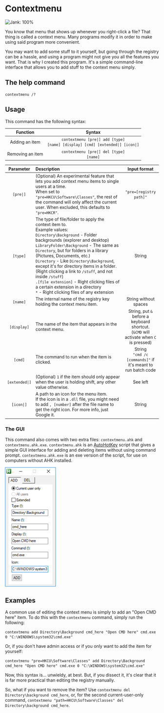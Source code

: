 # Contextmenu
![Jank: 100%](https://img.shields.io/badge/Jank-100%25-red.svg)

You know that menu that shows up whenever you right-click a file? That thing is called a context menu. Many programs modify it in order to make using said program more convenient.

You may want to add some stuff to it yourself, but going through the registry can be a hassle, and using a program might not give you all the features you want. That is why I created this program. It's a simple command-line interface that allows you to add stuff to the context menu simply.
## The help command
```batch
contextmenu /?
```

## Usage
This command has the following syntax:

Function | Syntax
:-:|:-:
Adding an item | <code>contextmenu [pre&#124;] add [type] [name] [display] [cmd] [extended&#124;] [icon&#124;]</code>
Removing an item | <code>contextmenu [pre&#124;] del [type] [name]</code>

Parameter | Description | Input format
:-:|:-|:-:
<code>[pre&#124;]</code> | (Optional) An experimental feature that lets you add context menu items to single users at a time.<br/>When set to `"pre=HKCU\Software\Classes"`, the rest of the command will only affect the current user. When excluded, this defaults to `"pre=HKCR"`. | `"pre=[registry path]"`
`[type]`|The type of file/folder to apply the context item to.<br/>Example values:<br/>`Directory\Background` - Folder backgrounds (explorer and desktop)<br/>`LibraryFolder\Background` - The same as `Directory`, but for folders in a library (Pictures, Documents, etc.)<br/>`Directory` - Like `Directory\Background`, except it's for directory items in a folder. (Right clicking a link to `/stuff`, and not inside `/stuff`)<br/>`.[file extension]` - Right clicking files of a certain extension in a directory<br/>`*` - Right clicking files of any extension|String
`[name]`|The internal name of the registry key holding the context menu item.|String without spaces
`[display]`|The name of the item that appears in the context menu.|String, put `&` before a keyboard shortcut.<br/>(`&CMD` will activate when `C` is pressed)
`[cmd]`|The command to run when the item is clicked.|String<br/>`"cmd /c [commands]"` if it's meant to run batch code
<code>[extended&#124;]</code>|(Optional) `1` if the item should only appear when the user is holding shift, any other value otherwise.|See left
<code>[icon&#124;]</code>|A path to an icon for the menu item.<br/>If the icon is in a `.dll` file, you might need to add `, [number]` after the file name to get the right icon. For more info, just Google it.|String

### The GUI
This command also comes with two extra files: `contextmenu.ahk` and `contextmenu.ahk.exe`. `contextmenu.ahk` is an [AutoHotKey](https://www.autohotkey.com/) script that gives a simple GUI interface for adding and deleting items without using command prompt. `contextmenu.ahk.exe` is an exe version of the script, for use on computers without AHK installed.

![The GUI](assets/gui1.png)

## Examples

A common use of editing the context menu is simply to add an "Open CMD here" item. To do this with the `contextmenu` command, simply run the following:

```batch
contextmenu add Directory\Background cmd_here "Open CMD here" cmd.exe 0 "C:\WINDOWS\system32\cmd.exe"
```

Or, if you don't have admin access or if you only want to add the item for yourself:

```batch
contextmenu "pre=HKCU\Software\Classes" add Directory\Background cmd_here "Open CMD here" cmd.exe 0 "C:\WINDOWS\system32\cmd.exe"
```

Now, this syntax is... unwieldy, at best. But, if you dissect it, it's clear that it is far more practical than editing the registry manually.

So, what if you want to remove the item? Use `contextmenu del Directory\background cmd_here`, or, for the second current-user-only command, `contextmenu "path=HKCU\Software\Classes" del Directory\background cmd_here`.